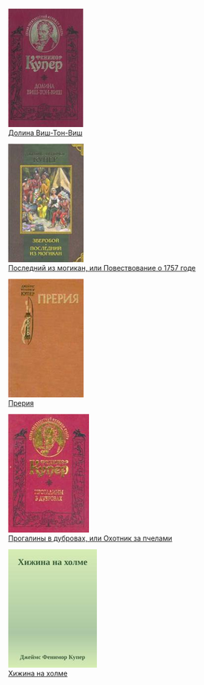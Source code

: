 ![](Долина%20Виш-Тон-Виш.jpg)  
[Долина Виш-Тон-Виш](Долина%20Виш-Тон-Виш.md)

![](Последний%20из%20могикан,%20или%20Повествование%20о%201757%20годе.jpg)  
[Последний из могикан, или Повествование о 1757 годе](Последний%20из%20могикан,%20или%20Повествование%20о%201757%20годе.md)

![](Прерия.jpg)  
[Прерия](Прерия.md)

![](Прогалины%20в%20дубровах,%20или%20Охотник%20за%20пчелами.jpg)  
[Прогалины в дубровах, или Охотник за пчелами](Прогалины%20в%20дубровах,%20или%20Охотник%20за%20пчелами.md)

![](Хижина%20на%20холме.jpg)  
[Хижина на холме](Хижина%20на%20холме.md)

